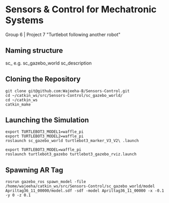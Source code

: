 # Sensors & Control for Mechatronic Systems
Group 6 | Project 7 "Turtlebot following another robot"
## Naming structure
sc_<packagename>
e.g. sc_gazebo_world
     sc_description

## Cloning the Repository
    git clone git@github.com:Wajeeha-B/Sensors-Control.git
    cd ~/catkin_ws/src/Sensors-Control/sc_gazebo_world/
    cd ~/catkin_ws
    catkin_make

## Launching the Simulation
    export TURTLEBOT3_MODEL1=waffle_pi
    export TURTLEBOT3_MODEL2=waffle_pi
    roslaunch sc_gazebo_world turtlebot3_marker_V3_V2\ .launch
    
    export TURTLEBOT3_MODEL=waffle_pi
    roslaunch turtlebot3_gazebo turtlebot3_gazebo_rviz.launch


## Spawning AR Tag
    rosrun gazebo_ros spawn_model -file /home/wajeeha/catkin_ws/src/Sensors-Control/sc_gazebo_world/model Apriltag36_11_00000/model.sdf -sdf -model Apriltag36_11_00000 -x -0.1 -y 0 -z 0.1

